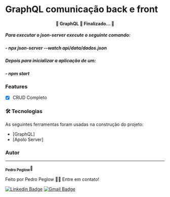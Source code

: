 # GraphQL comunicação back e front

<h4 align="center"> 
	🏁  GraphQL 🚀 Finalizado...  🏁
</h4>

<h5>Para executar o json-server execute o seguinte comando:</h5>
<h5>- npx json-server --watch api/data/dados.json
<h5>Depois para inicializar a aplicação de um:</h5>
<h5>- npm start

### Features

- [x] CRUD Completo

### 🛠 Tecnologias

As seguintes ferramentas foram usadas na construção do projeto:

- [GraphQL]
- [Apolo Server]

### Autor

---

<sub><b>Pedro Peglow</b></sub>🚀

Feito por Pedro Peglow 👋🏽 Entre em contato!

[![Linkedin Badge](https://img.shields.io/badge/-Pedro-blue?style=flat-square&logo=Linkedin&logoColor=white&link=https://www.linkedin.com/in/pedro-peglow/)](https://www.linkedin.com/in/pedro-peglow/)
[![Gmail Badge](https://img.shields.io/badge/-pedropeglowm@gmail.com-c14438?style=flat-square&logo=Gmail&logoColor=white&link=mailto:pedropeglowm@gmail.com)](mailto:pedropeglowm@gmail.com)
